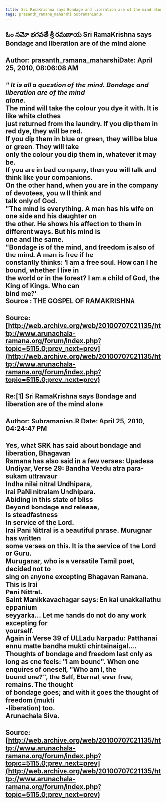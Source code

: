 ```yaml
--- 
title: Sri RamaKrishna says Bondage and liberation are of the mind alone   
tags: prasanth_ramana_maharshi Subramanian.R  
---  
```

## ఓం నమో భగవతే శ్రీ రమణాయ Sri RamaKrishna says Bondage and liberation are of the mind alone  
Author: prasanth_ramana_maharshiDate: April 25, 2010, 08:06:08 AM  
---  
_" It is all a question of the mind. Bondage and liberation are of the mind  
alone._   
 **The mind will take the colour you dye it with. It is like white clothes  
just returned from the laundry. If you dip them in red dye, they will be red.  
If you dip them in blue or green, they will be blue or green. They will take  
only the colour you dip them in, whatever it may be.   
If you are in bad company, then you will talk and think like your companions.  
On the other hand, when you are in the company of devotees, you will think and  
talk only of God.**   
"The mind is everything. A man has his wife on one side and his daughter on  
the other. He shows his affection to them in different ways. But his mind is  
one and the same.   
"Bondage is of the mind, and freedom is also of the mind. A man is free if he  
constantly thinks: 'I am a free soul. How can I he bound, whether I live in  
the world or in the forest? I am a child of God, the King of Kings. Who can  
bind me?'   
**Source** : THE GOSPEL OF RAMAKRISHNA
 ---  
Source:[http://web.archive.org/web/20100707021135/http://www.arunachala-ramana.org/forum/index.php?topic=5115.0;prev_next=prev](http://web.archive.org/web/20100707021135/http://www.arunachala-ramana.org/forum/index.php?topic=5115.0;prev_next=prev)   
---  

## Re:[1] Sri RamaKrishna says Bondage and liberation are of the mind alone  
Author: Subramanian.R       Date: April 25, 2010, 04:24:47 PM  
---  
Yes, what SRK has said about bondage and liberation, Bhagavan   
Ramana has also said in a few verses: Upadesa Undiyar, Verse 29: Bandha Veedu atra para-sukam uttravaur   
Indha nilai nitral Undhipara,   
Irai PaNi nitralam Undhipara.   
Abiding in this state of bliss   
Beyond bondage and release,   
Is steadfastness   
In service of the Lord.   
Irai Pani Nittral is a beautiful phrase. Murugnar has written   
some verses on this. It is the service of the Lord or Guru.   
Muruganar, who is a versatile Tamil poet, decided not to   
sing on anyone excepting Bhagavan Ramana. This is Irai   
Pani Nittral.   
Saint Manikkavachagar says: En kai unakkallathu eppanium   
seyyarka... Let me hands do not do any work excepting for   
yourself.   
Again in Verse 39 of ULLadu Narpadu: Patthanai ennu matte bandha mukti chintainaigal....   
Thoughts of bondage and freedom last only as long as one feels: "I am bound". When one enquires of oneself, "Who am I, the   
bound one?", the Self, Eternal, ever free, remains. The thought   
of bondage goes; and with it goes the thought of freedom (mukti   
-liberation) too.   
Arunachala Siva.
 ---  
Source:[http://web.archive.org/web/20100707021135/http://www.arunachala-ramana.org/forum/index.php?topic=5115.0;prev_next=prev](http://web.archive.org/web/20100707021135/http://www.arunachala-ramana.org/forum/index.php?topic=5115.0;prev_next=prev)   
---  

